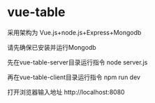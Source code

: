 # vue-table
采用架构为 Vue.js+node.js+Express+Mongodb 

请先确保已安装并运行Mongodb

先在vue-table-server目录运行指令 
node server.js

再在vue-table-client目录运行指令
npm run dev

打开浏览器输入地址 http://localhost:8080

